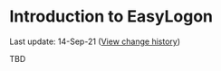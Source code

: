 # Introduction to EasyLogon
Last update: 14-Sep-21 ([View change history](https://github.com/foxdev-studio/easylogon-docs/commits/master/1.%20Get%20started/1.%20Introduction.md))

TBD
